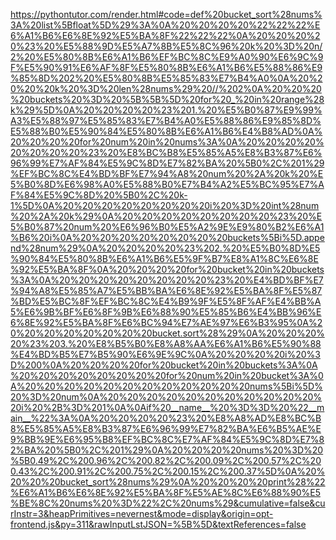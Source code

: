 <!--
    File: bucket_sort.md
    Created Time: 2024-01-05
    Author: krahets (krahets@163.com)
--->

<!-- [file]{bucket_sort}-[class]{}-[func]{bucket_sort} -->
https://pythontutor.com/render.html#code=def%20bucket_sort%28nums%3A%20list%5Bfloat%5D%29%3A%0A%20%20%20%20%22%22%22%E6%A1%B6%E6%8E%92%E5%BA%8F%22%22%22%0A%20%20%20%20%23%20%E5%88%9D%E5%A7%8B%E5%8C%96%20k%20%3D%20n/2%20%E5%80%8B%E6%A1%B6%EF%BC%8C%E9%A0%90%E6%9C%9F%E5%90%91%E6%AF%8F%E5%80%8B%E6%A1%B6%E5%88%86%E9%85%8D%202%20%E5%80%8B%E5%85%83%E7%B4%A0%0A%20%20%20%20k%20%3D%20len%28nums%29%20//%202%0A%20%20%20%20buckets%20%3D%20%5B%5B%5D%20for%20_%20in%20range%28k%29%5D%0A%20%20%20%20%23%201.%20%E5%B0%87%E9%99%A3%E5%88%97%E5%85%83%E7%B4%A0%E5%88%86%E9%85%8D%E5%88%B0%E5%90%84%E5%80%8B%E6%A1%B6%E4%B8%AD%0A%20%20%20%20for%20num%20in%20nums%3A%0A%20%20%20%20%20%20%20%20%23%20%E8%BC%B8%E5%85%A5%E8%B3%87%E6%96%99%E7%AF%84%E5%9C%8D%E7%82%BA%20%5B0%2C%201%29%EF%BC%8C%E4%BD%BF%E7%94%A8%20num%20%2A%20k%20%E5%B0%8D%E6%98%A0%E5%88%B0%E7%B4%A2%E5%BC%95%E7%AF%84%E5%9C%8D%20%5B0%2C%20k-1%5D%0A%20%20%20%20%20%20%20%20i%20%3D%20int%28num%20%2A%20k%29%0A%20%20%20%20%20%20%20%20%23%20%E5%B0%87%20num%20%E6%96%B0%E5%A2%9E%E9%80%B2%E6%A1%B6%20i%0A%20%20%20%20%20%20%20%20buckets%5Bi%5D.append%28num%29%0A%20%20%20%20%23%202.%20%E5%B0%8D%E5%90%84%E5%80%8B%E6%A1%B6%E5%9F%B7%E8%A1%8C%E6%8E%92%E5%BA%8F%0A%20%20%20%20for%20bucket%20in%20buckets%3A%0A%20%20%20%20%20%20%20%20%23%20%E4%BD%BF%E7%94%A8%E5%85%A7%E5%BB%BA%E6%8E%92%E5%BA%8F%E5%87%BD%E5%BC%8F%EF%BC%8C%E4%B9%9F%E5%8F%AF%E4%BB%A5%E6%9B%BF%E6%8F%9B%E6%88%90%E5%85%B6%E4%BB%96%E6%8E%92%E5%BA%8F%E6%BC%94%E7%AE%97%E6%B3%95%0A%20%20%20%20%20%20%20%20bucket.sort%28%29%0A%20%20%20%20%23%203.%20%E8%B5%B0%E8%A8%AA%E6%A1%B6%E5%90%88%E4%BD%B5%E7%B5%90%E6%9E%9C%0A%20%20%20%20i%20%3D%200%0A%20%20%20%20for%20bucket%20in%20buckets%3A%0A%20%20%20%20%20%20%20%20for%20num%20in%20bucket%3A%0A%20%20%20%20%20%20%20%20%20%20%20%20nums%5Bi%5D%20%3D%20num%0A%20%20%20%20%20%20%20%20%20%20%20%20i%20%2B%3D%201%0A%0Aif%20__name__%20%3D%3D%20%22__main__%22%3A%0A%20%20%20%20%23%20%E8%A8%AD%E8%BC%B8%E5%85%A5%E8%B3%87%E6%96%99%E7%82%BA%E6%B5%AE%E9%BB%9E%E6%95%B8%EF%BC%8C%E7%AF%84%E5%9C%8D%E7%82%BA%20%5B0%2C%201%29%0A%20%20%20%20nums%20%3D%20%5B0.49%2C%200.96%2C%200.82%2C%200.09%2C%200.57%2C%200.43%2C%200.91%2C%200.75%2C%200.15%2C%200.37%5D%0A%20%20%20%20bucket_sort%28nums%29%0A%20%20%20%20print%28%22%E6%A1%B6%E6%8E%92%E5%BA%8F%E5%AE%8C%E6%88%90%E5%BE%8C%20nums%20%3D%22%2C%20nums%29&cumulative=false&curInstr=3&heapPrimitives=nevernest&mode=display&origin=opt-frontend.js&py=311&rawInputLstJSON=%5B%5D&textReferences=false
